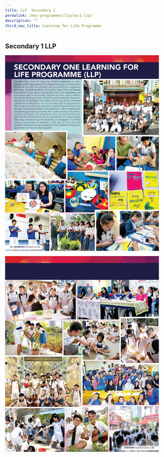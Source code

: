 ```yaml
---
title: LLP  Secondary 1
permalink: /key-programmes/llp/sec1-llp/
description: ""
third_nav_title: Learning for Life Programme
---
```

## **Secondary 1 LLP**
![Secondary One Learning for Life Programme](/images/Keyprogrammes/llps1-01.jpeg)

![Secondary One Learning for Life Programme](/images/Keyprogrammes/llps1-02.jpeg)